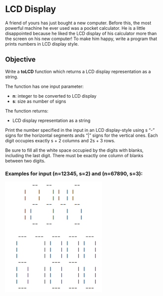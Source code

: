 # LCD Display

A friend of yours has just bought a new computer. Before this, the most powerful machine he ever used was a pocket calculator. He is a little disappointed because he liked the LCD display of his calculator more than the screen on his new computer! To make him happy, write a program that prints numbers in LCD display style.

## Objective
Write a **toLCD** function which returns a LCD display representation as a string.

The function has one input parameter:
- **n**: integer to be converted to LCD display
- **s**: size as number of signs

The function returns:
-  LCD display representation as a string

Print the number specified in the input in an LCD display-style using s “-” signs for the horizontal segments ands “|” signs for the vertical ones. Each digit occupies exactly s + 2 columns and 2s + 3 rows. 

Be sure to fill all the white space occupied by the digits with blanks, including the last digit. There must be exactly one column of blanks between two digits.

### Examples for input (n=12345, s=2) and (n=67890, s=3):
<p align="left">
  <img src="../../../assets/lcd.png" alt="LCD">
</p>


